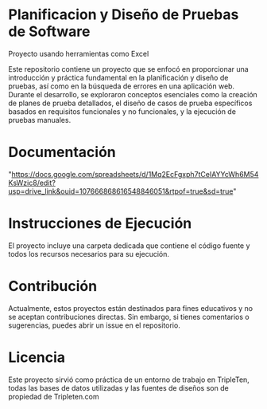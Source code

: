 # Planificacion y Diseño de Pruebas de Software
Proyecto usando herramientas como Excel

Este repositorio contiene un proyecto que se enfocó en proporcionar una introducción y práctica fundamental en la planificación y diseño de pruebas, así como en la búsqueda de errores en una aplicación web. Durante el desarrollo, se exploraron conceptos esenciales como la creación de planes de prueba detallados, el diseño de casos de prueba específicos basados en requisitos funcionales y no funcionales, y la ejecución de pruebas manuales. 

# Documentación
"https://docs.google.com/spreadsheets/d/1Mq2EcFgxph7tCeIAYYcWh6M54KsWzic8/edit?usp=drive_link&ouid=107666868616548846051&rtpof=true&sd=true"

# Instrucciones de Ejecución
El proyecto incluye una carpeta dedicada que contiene el código fuente y todos los recursos necesarios para su ejecución.

# Contribución
Actualmente, estos proyectos están destinados para fines educativos y no se aceptan contribuciones directas. Sin embargo, si tienes comentarios o sugerencias, puedes abrir un issue en el repositorio.

# Licencia
Este proyecto sirvió como práctica de un entorno de trabajo en TripleTen, todas las bases de datos utilizadas y las fuentes de diseños son de propiedad de Tripleten.com
